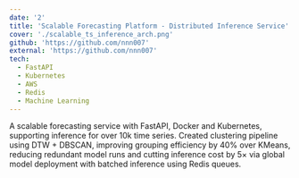 ```yaml
---
date: '2'
title: 'Scalable Forecasting Platform - Distributed Inference Service'
cover: './scalable_ts_inference_arch.png'
github: 'https://github.com/nnn007'
external: 'https://github.com/nnn007'
tech:
  - FastAPI
  - Kubernetes
  - AWS
  - Redis
  - Machine Learning
---
```

A scalable forecasting service with FastAPI, Docker and Kubernetes, supporting inference for over 10k time series. Created clustering pipeline using DTW + DBSCAN, improving grouping efficiency by 40% over KMeans, reducing redundant model runs and cutting inference cost by 5× via global model deployment with batched inference using Redis queues.

